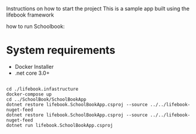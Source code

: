 Instructions on how to start the project 
This is a sample app built using the lifebook framework

how to run Schoolbook:

# System requirements 
* Docker Installer
* .net core 3.0+

```

cd ./lifebook.infastructure
docker-compose up
cd ../SchoolBook/SchoolBookApp
dotnet restore lifebook.SchoolBookApp.csproj --source ../../lifebook-nuget-feed 
dotnet restore lifebook.SchoolBookApp.csproj --source ../../lifebook-nuget-feed 
dotnet run lifebook.SchoolBookApp.csproj
```
